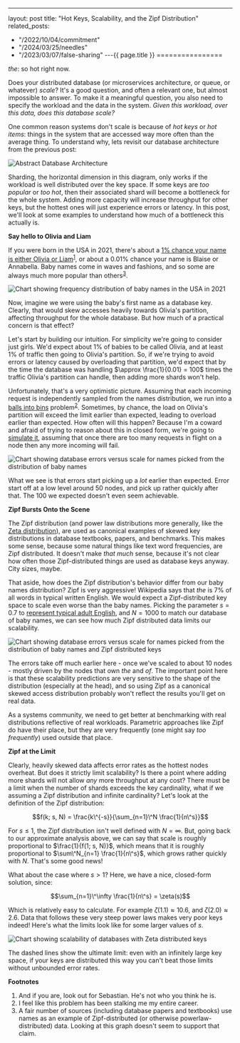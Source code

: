 ---
layout: post
title: "Hot Keys, Scalability, and the Zipf Distribution"
related_posts:
  - "/2022/10/04/commitment"
  - "/2024/03/25/needles"
  - "/2023/03/07/false-sharing"
---{{ page.title }}
================

<p class="meta"><i>the</i>: so hot right now.</p>


<script>
  MathJax = {
    tex: {inlineMath: [['$', '$'], ['\\(', '\\)']]}
  };
</script>
<script id="MathJax-script" async src="https://cdn.jsdelivr.net/npm/mathjax@3/es5/tex-mml-chtml.js"></script>

Does your distributed database (or microservices architecture, or queue, or whatever) *scale*? It's a good question, and often a relevant one, but almost impossible to answer. To make it a meaningful question, you also need to specify the workload and the data in the system. *Given this workload, over this data, does this database scale?*

One common reason systems don't scale is because of *hot keys* or *hot items*: things in the system that are accessed way more often than the average thing. To understand why, lets revisit our database architecture from the previous post:

![Abstract Database Architecture](/blog/images/db_basic_arch.png)

Sharding, the horizontal dimension in this diagram, only works if the workload is well distributed over the key space. If some keys are *too popular* or *too hot*, then their associated shard will become a bottleneck for the whole system. Adding more capacity will increase throughput for other keys, but the hottest ones will just experience errors or latency. In this post, we'll look at some examples to understand how much of a bottleneck this actually is.

**Say hello to Olivia and Liam**

If you were born in the USA in 2021, there's about a [1% chance your name is either Olivia or Liam](https://www.ssa.gov/cgi-bin/popularnames.cgi)<sup>[1](#foot1)</sup>, or about a 0.01% chance your name is Blaise or Annabella. Baby names come in waves and fashions, and so some are always much more popular than others<sup>[3](#foot3)</sup>.

![Chart showing frequency distribution of baby names in the USA in 2021](/blog/images/baby_names.png)

Now, imagine we were using the baby's first name as a database key. Clearly, that would skew accesses heavily towards Olivia's partition, affecting throughput for the whole database. But how much of a practical concern is that effect?

Let's start by building our intuition. For simplicity we're going to consider just girls. We'd expect about 1% of babies to be called Olivia, and at least 1% of traffic then going to Olivia's partition. So, if we're trying to avoid errors or latency caused by overloading that partition, we'd expect that by the time the database was handling $\approx \frac{1}{0.01} = 100$ times the traffic Olivia's partition can handle, then adding more shards won't help.

Unfortunately, that's a very optimistic picture. Assuming that each incoming request is independently sampled from the names distribution, we run into a [balls into bins](https://brooker.co.za/blog/2018/01/01/balls-into-bins.html) problem<sup>[2](#foot2)</sup>. Sometimes, by chance, the load on Olivia's partition will exceed the limit earlier than expected, leading to overload earlier than expected. How often will this happen? Because I'm a coward and afraid of trying to reason about this in closed form, we're going to [simulate it](https://brooker.co.za/blog/2022/04/11/simulation.html), assuming that once there are too many requests in flight on a node then any more incoming will fail.

![Chart showing database errors versus scale for names picked from the distribution of baby names](/blog/images/hot_keys_babies.png)

What we see is that errors start picking up a *lot* earlier than expected. Error start off at a low level around 50 nodes, and pick up rather quickly after that. The 100 we expected doesn't even seem achievable.

**Zipf Bursts Onto the Scene**

The Zipf distribution (and power law distributions more generally, like the [Zeta distribution](https://en.wikipedia.org/wiki/Zeta_distribution)), are used as canonical examples of skewed key distributions in database textbooks, papers, and benchmarks. This makes some sense, because some natural things like text word frequencies, are Zipf distributed. It doesn't make *that much* sense, because it's not clear how often those Zipf-distributed things are used as database keys anyway. City sizes, maybe.

That aside, how does the Zipf distribution's behavior differ from our baby names distribution? Zipf is very aggressive! Wikipedia says that *the* is 7% of all words in typical written English. We would expect a Zipf-distributed key space to scale even worse than the baby names. Picking the parameter $s = 0.7$ to [represent typical adult English](https://journals.plos.org/plosone/article?id=10.1371/journal.pone.0053227), and $N = 1000$ to match our database of baby names, we can see how much Zipf distributed data limits our scalability.

![Chart showing database errors versus scale for names picked from the distribution of baby names and Zipf distributed keys](/blog/images/hot_keys_babies_zipf.png)

The errors take off much earlier here - once we've scaled to about 10 nodes - mostly driven by the nodes that own *the* and *of*. The important point here is that these scalability predictions are very sensitive to the shape of the distribution (especially at the head), and so using Zipf as a canonical skewed access distribution probably won't reflect the results you'll get on real data.

As a systems community, we need to get better at benchmarking with real distributions reflective of real workloads. Parametric approaches like Zipf do have their place, but they are very frequently (one might say *too frequently*) used outside that place.

**Zipf at the Limit**

Clearly, heavily skewed data affects error rates as the hottest nodes overheat. But does it strictly limit scalability? Is there a point where adding more shards will not allow *any* more throughput at any cost? There must be a limit when the number of shards exceeds the key cardinality, what if we assuming a Zipf distribution and infinite cardinality? Let's look at the definition of the Zipf distribution:

$$f(k; s, N) = \frac{k\^{-s}}{\sum_{n=1}\^N \frac{1}{n\^s}}$$

For $s \leq 1$, the Zipf distribution isn't well defined with $N = \infty$. But, going back to our approximate analysis above, we can say that scale is roughly proportional to $\frac{1}{f(1; s, N)}$, which means that it is roughly proportional to $\sum\^N_{n=1} \frac{1}{n\^s}$, which grows rather quickly with $N$. That's some good news!

What about the case where $s > 1$? Here, we have a nice, closed-form solution, since:

$$\sum_{n=1}\^\infty \frac{1}{n\^s} = \zeta(s)$$

Which is relatively easy to calculate. For example $\zeta(1.1) \approx 10.6$, and $\zeta(2.0) \approx 2.6$. Data that follows these very steep power laws makes very poor keys indeed! Here's what the limits look like for some larger values of $s$.

![Chart showing scalability of databases with Zeta distributed keys](/blog/images/zipf_limit.png)

The dashed lines show the ultimate limit: even with an infinitely large key space, if your keys are distributed this way you can't beat those limits without unbounded error rates.

**Footnotes**

1. <a name="foot1"></a> And if you are, look out for Sebastian. He's not who you think he is.
1. <a name="foot2"></a> I feel like this problem has been stalking me my entire career.
1. <a name="foot3"></a> A fair number of sources (including database papers and textbooks) use names as an example of Zipf-distributed (or otherwise powerlaw-distributed) data. Looking at this graph doesn't seem to support that claim.